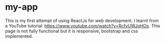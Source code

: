 # my-app
This is my first attempt of using ReactJs for web development. 
I learnt from a YouTube tutorial: https://www.youtube.com/watch?v=RcfvUWJqHOs. 
This page is not fully functional but it is responsive, bootstrap and css implemented.
